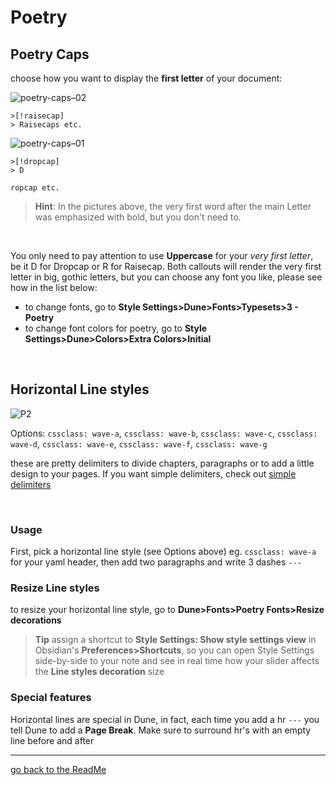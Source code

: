 # Poetry
## Poetry Caps
choose how you want to display the **first letter** of your document:

![poetry-caps–02](https://github.com/Jopp-gh/Obsidian-Dune84/assets/48620536/4d675282-fbe2-464f-8437-0ae931b3ea6c)


```
>[!raisecap]
> Raisecaps etc.
```

![poetry-caps–01](https://github.com/Jopp-gh/Obsidian-Dune84/assets/48620536/0cc877a0-5c6f-4874-aec5-70ed2286c42a)

```
>[!dropcap]
> D

ropcap etc.
```

> **Hint**: In the pictures above, the very first word after the main Letter was emphasized with bold, but you don't need to. 

<br>

You only need to pay attention to use **Uppercase** for your *very first letter*, be it D for Dropcap or R for Raisecap. 
Both callouts will render the very first letter in big, gothic letters, but you can choose any font you like, please see how in the list below:

- to change fonts, go to **Style Settings>Dune>Fonts>Typesets>3 - Poetry** 
- to change font colors for poetry, go to  **Style Settings>Dune>Colors>Extra Colors>Initial**

<br>
    
## Horizontal Line styles
![P2](https://user-images.githubusercontent.com/48620536/222981063-8ab2dc90-1729-46fc-a9d6-d82e1e00d878.png)

Options: `cssclass: wave-a`, `cssclass: wave-b`, `cssclass: wave-c`, `cssclass: wave-d`, `cssclass: wave-e`, `cssclass: wave-f`, `cssclass: wave-g`

these are pretty delimiters to divide chapters, paragraphs or to add a little design to your pages. If you want simple delimiters, check out [simple delimiters](https://github.com/Jopp-gh/Obsidian-Dune84/blob/main/Wiki/Text-highlight.md#simple-horizontal-lines)

<br>

### Usage
First, pick a horizontal line style (see Options above) eg. `cssclass: wave-a` for your yaml header, 
then add two paragraphs and write 3 dashes `---`

### Resize Line styles

to resize your horizontal line style, go to **Dune>Fonts>Poetry Fonts>Resize decorations**

>**Tip**
>assign a shortcut to **Style Settings: Show style settings view** in Obsidian's **Preferences>Shortcuts**, so you can open Style Settings side-by-side to your note and see in real time how your slider affects the **Line styles decoration** size

### Special features
Horizontal lines are special in Dune, in fact, each time you add a hr `---` you tell Dune to add a **Page Break**. Make sure to surround hr's with an empty line before and after

---
[go back to the ReadMe](https://github.com/Jopp-gh/Obsidian-Dune84/tree/main)
